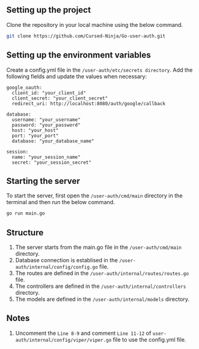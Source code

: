 ## Setting up the project

Clone the repository in your local machine using the below command.

```bash
git clone https://github.com/Cursed-Ninja/Go-user-auth.git
```

## Setting up the environment variables

Create a config.yml file in the `/user-auth/etc/secrets directory`. Add the following fields and update the values when necessary:

```
google_oauth:
  client_id: "your_client_id"
  client_secret: "your_client_secret"
  redirect_uri: http://localhost:8080/auth/google/callback

database:
  username: "your_username"
  password: "your_password"
  host: "your_host"
  port: "your_port"
  database: "your_database_name"

session:
  name: "your_session_name"
  secret: "your_session_secret"

```

## Starting the server

To start the server, first open the `/user-auth/cmd/main` directory in the terminal and then run the below command.

```bash
go run main.go
```

## Structure

1. The server starts from the main.go file in the `/user-auth/cmd/main` directory.
2. Database connection is establised in the `/user-auth/internal/config/config.go` file.
3. The routes are defined in the `/user-auth/internal/routes/routes.go` file.
4. The controllers are defined in the `/user-auth/internal/controllers` directory.
5. The models are defined in the `/user-auth/internal/models` directory.

## Notes

1. Uncomment the `Line 8-9` and comment `Line 11-12` of `user-auth/internal/config/viper/viper.go` file to use the config.yml file.
